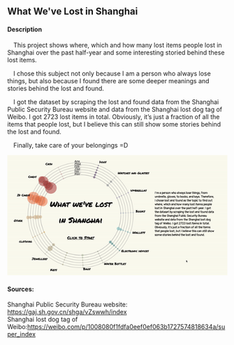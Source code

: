 ## What We've Lost in Shanghai

#### Description

&emsp;This project shows where, which and how many lost items people lost in Shanghai over the past half-year and some interesting storied behind these lost items.

&emsp;I chose this subject not only because I am a person who always lose things, but also because I found there are some deeper meanings and stories behind the lost and found.

&emsp;I got the dataset by scraping the lost and found data from the Shanghai Public Security Bureau website and data from the Shanghai lost dog tag of Weibo. I got 2723 lost items in total. Obviously, it’s just a fraction of all the items that people lost, but I believe this can still show some stories behind the lost and found.

&emsp;Finally, take care of your belongings =D

![GIF DEMO](screenshot.gif)  

#### Sources:  
Shanghai Public Security Bureau website: https://gaj.sh.gov.cn/shga/vZswwh/index
</br>
Shanghai lost dog tag of Weibo:https://weibo.com/p/1008080f1fdfa0eef0ef063b1727574818634a/super_index

